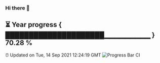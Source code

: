 ### Hi there 👋
⏳ Year progress { █████████████████████▁▁▁▁▁▁▁▁▁ } 70.28 %
---
⏰ Updated on Tue, 14 Sep 2021 12:24:19 GMT
![Progress Bar CI](https://github.com/liununu/liununu/workflows/Progress%20Bar%20CI/badge.svg)
